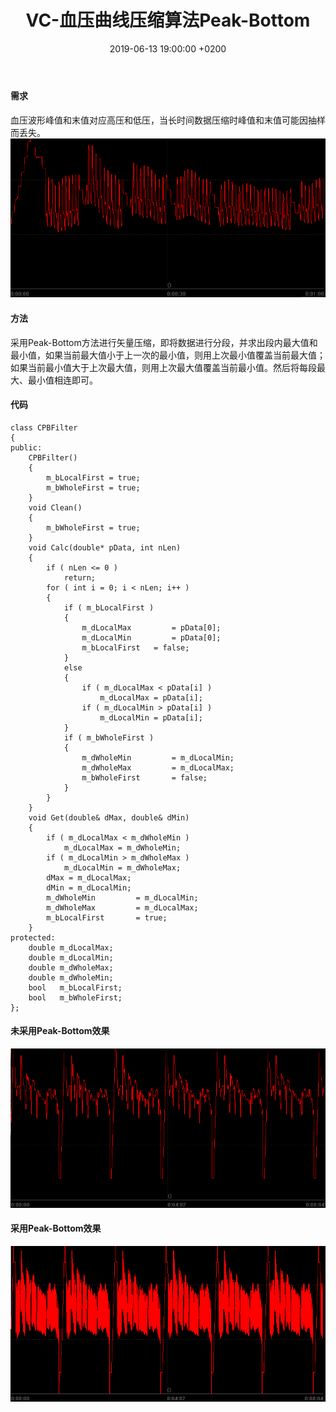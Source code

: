 ﻿---
layout: post
title:  "VC-血压曲线压缩算法Peak-Bottom"
date:   2019-06-13 19:00:00 +0200
categories: VC
---
#### 需求  
血压波形峰值和末值对应高压和低压，当长时间数据压缩时峰值和末值可能因抽样而丢失。
![image](/img/2019-06-13-VC-血压曲线压缩算法Peak-Bottom/0.bmp "image")
#### 方法
采用Peak-Bottom方法进行矢量压缩，即将数据进行分段，并求出段内最大值和最小值，如果当前最大值小于上一次的最小值，则用上次最小值覆盖当前最大值；如果当前最小值大于上次最大值，则用上次最大值覆盖当前最小值。然后将每段最大、最小值相连即可。

#### 代码
```
class CPBFilter
{
public:
	CPBFilter()
	{
		m_bLocalFirst = true;
		m_bWholeFirst = true;
	}
	void Clean()
	{
		m_bWholeFirst = true;
	}
	void Calc(double* pData, int nLen)
	{
		if ( nLen <= 0 )
			return;
		for ( int i = 0; i < nLen; i++ )
		{
			if ( m_bLocalFirst )
			{
				m_dLocalMax			= pData[0];
				m_dLocalMin			= pData[0];
				m_bLocalFirst	= false;
			}
			else
			{
				if ( m_dLocalMax < pData[i] )
					m_dLocalMax = pData[i];
				if ( m_dLocalMin > pData[i] )
					m_dLocalMin = pData[i];
			}
			if ( m_bWholeFirst )
			{
				m_dWholeMin			= m_dLocalMin;
				m_dWholeMax			= m_dLocalMax;
				m_bWholeFirst		= false;
			}
		}
	}
	void Get(double& dMax, double& dMin)
	{
		if ( m_dLocalMax < m_dWholeMin )
			m_dLocalMax = m_dWholeMin;
		if ( m_dLocalMin > m_dWholeMax )
			m_dLocalMin = m_dWholeMax;
		dMax = m_dLocalMax;
		dMin = m_dLocalMin;
		m_dWholeMin			= m_dLocalMin;
		m_dWholeMax			= m_dLocalMax;
		m_bLocalFirst		= true;
	}
protected:
	double m_dLocalMax;
	double m_dLocalMin;
	double m_dWholeMax;
	double m_dWholeMin;
	bool   m_bLocalFirst;
	bool   m_bWholeFirst;
};
```
#### 未采用Peak-Bottom效果
![image](/img/2019-06-13-VC-血压曲线压缩算法Peak-Bottom/1.bmp "image")

#### 采用Peak-Bottom效果
![image](/img/2019-06-13-VC-血压曲线压缩算法Peak-Bottom/2.bmp "image")
